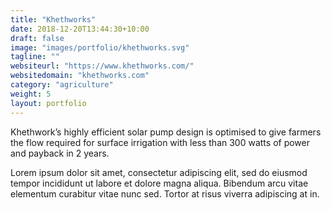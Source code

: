 ```yaml
---
title: "Khethworks"
date: 2018-12-20T13:44:30+10:00
draft: false
image: "images/portfolio/khethworks.svg"
tagline: ""
websiteurl: "https://www.khethworks.com/"
websitedomain: "khethworks.com"
category: "agriculture"
weight: 5
layout: portfolio
---
```


Khethwork’s highly efficient solar pump design is optimised to give farmers the flow required for surface irrigation with less than 300 watts of power and payback in 2 years.

Lorem ipsum dolor sit amet, consectetur adipiscing elit, sed do eiusmod tempor incididunt ut labore et dolore magna aliqua. Bibendum arcu vitae elementum curabitur vitae nunc sed. Tortor at risus viverra adipiscing at in.

